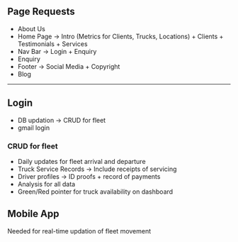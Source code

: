 ## Page Requests
- About Us
- Home Page -> Intro (Metrics for Clients, Trucks, Locations) + Clients + Testimonials + Services
- Nav Bar -> Login + Enquiry
- Enquiry
- Footer -> Social Media + Copyright
- Blog

-----
## Login
- DB updation -> CRUD for fleet
- gmail login

### CRUD for fleet
- Daily updates for fleet arrival and departure
- Truck Service Records -> Include receipts of servicing
- Driver profiles -> ID proofs + record of payments
- Analysis for all data
- Green/Red pointer for truck availability on dashboard

## Mobile App
Needed for real-time updation of fleet movement
